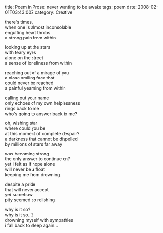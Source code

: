 title: Poem in Prose: never wanting to be awake
tags: poem
date: 2008-02-01T03:43:00Z
category: Creative

there's times,  
when one is almost inconsolable  
engulfing heart throbs  
a strong pain from within

looking up at the stars  
with teary eyes  
alone on the street  
a sense of loneliness from within

reaching out of a mirage of you  
a close smiling face that  
could never be reached  
a painful yearning from within

calling out your name  
only echoes of my own helplessness  
rings back to me  
who's going to answer back to me?

oh, wishing star  
where could you be  
at this moment of complete despair?  
a darkness that cannot be dispelled  
by millions of stars far away

was becoming strong  
the only answer to continue on?  
yet i felt as if hope alone  
will never be a float  
keeping me from drowning

despite a pride  
that will never accept  
yet somehow  
pity seemed so relishing

why is it so?  
why is it so…?  
drowning myself with sympathies  
i fall back to sleep again…
